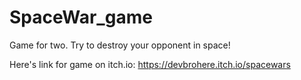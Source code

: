 # SpaceWar_game
Game for two. Try to destroy your opponent in space!

Here's link for game on itch.io: https://devbrohere.itch.io/spacewars
